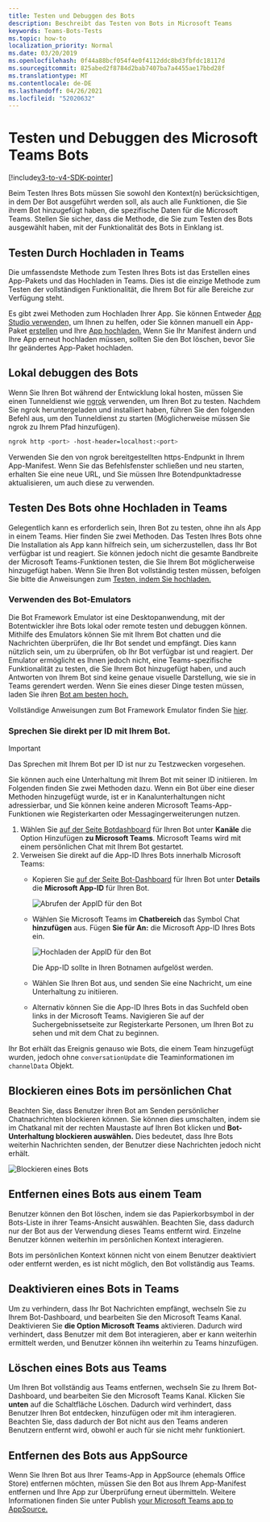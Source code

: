 ```yaml
---
title: Testen und Debuggen des Bots
description: Beschreibt das Testen von Bots in Microsoft Teams
keywords: Teams-Bots-Tests
ms.topic: how-to
localization_priority: Normal
ms.date: 03/20/2019
ms.openlocfilehash: 0f44a88bcf054f4e0f4112ddc8bd3fbfdc18117d
ms.sourcegitcommit: 825abed2f8784d2bab7407ba7a4455ae17bbd28f
ms.translationtype: MT
ms.contentlocale: de-DE
ms.lasthandoff: 04/26/2021
ms.locfileid: "52020632"
---
```

# <a name="test-and-debug-your-microsoft-teams-bot"></a>Testen und Debuggen des Microsoft Teams Bots

[!include[v3-to-v4-SDK-pointer](~/includes/v3-to-v4-pointer-bots.md)]

Beim Testen Ihres Bots müssen Sie sowohl den Kontext(n) berücksichtigen, in dem Der Bot ausgeführt werden soll, als auch alle Funktionen, die Sie ihrem Bot hinzugefügt haben, die spezifische Daten für die Microsoft Teams. Stellen Sie sicher, dass die Methode, die Sie zum Testen des Bots ausgewählt haben, mit der Funktionalität des Bots in Einklang ist.

## <a name="test-by-uploading-to-teams"></a>Testen Durch Hochladen in Teams

Die umfassendste Methode zum Testen Ihres Bots ist das Erstellen eines App-Pakets und das Hochladen in Teams. Dies ist die einzige Methode zum Testen der vollständigen Funktionalität, die Ihrem Bot für alle Bereiche zur Verfügung steht.

Es gibt zwei Methoden zum Hochladen Ihrer App. Sie können Entweder [App Studio verwenden,](~/concepts/build-and-test/app-studio-overview.md) um Ihnen zu helfen, oder Sie können manuell ein App-Paket [erstellen](~/concepts/build-and-test/apps-package.md) und Ihre [App hochladen.](~/concepts/deploy-and-publish/apps-upload.md) Wenn Sie Ihr Manifest ändern und Ihre App [](#deleting-a-bot-from-teams) erneut hochladen müssen, sollten Sie den Bot löschen, bevor Sie Ihr geändertes App-Paket hochladen.

## <a name="debug-your-bot-locally"></a>Lokal debuggen des Bots

Wenn Sie Ihren Bot während der Entwicklung lokal hosten, müssen Sie einen Tunneldienst wie [ngrok](https://ngrok.com/) verwenden, um Ihren Bot zu testen. Nachdem Sie ngrok heruntergeladen und installiert haben, führen Sie den folgenden Befehl aus, um den Tunneldienst zu starten (Möglicherweise müssen Sie ngrok zu Ihrem Pfad hinzufügen).

```bash
ngrok http <port> -host-header=localhost:<port>
```

Verwenden Sie den von ngrok bereitgestellten https-Endpunkt in Ihrem App-Manifest. Wenn Sie das Befehlsfenster schließen und neu starten, erhalten Sie eine neue URL, und Sie müssen Ihre Botendpunktadresse aktualisieren, um auch diese zu verwenden.

## <a name="testing-your-bot-without-uploading-to-teams"></a>Testen Des Bots ohne Hochladen in Teams

Gelegentlich kann es erforderlich sein, Ihren Bot zu testen, ohne ihn als App in einem Teams. Hier finden Sie zwei Methoden. Das Testen Ihres Bots ohne Die Installation als App kann hilfreich sein, um sicherzustellen, dass Ihr Bot verfügbar ist und reagiert. Sie können jedoch nicht die gesamte Bandbreite der Microsoft Teams-Funktionen testen, die Sie Ihrem Bot möglicherweise hinzugefügt haben. Wenn Sie Ihren Bot vollständig testen müssen, befolgen Sie bitte die Anweisungen zum [Testen, indem Sie hochladen.](#test-by-uploading-to-teams)

### <a name="use-the-bot-emulator"></a>Verwenden des Bot-Emulators

Die Bot Framework Emulator ist eine Desktopanwendung, mit der Botentwickler ihre Bots lokal oder remote testen und debuggen können. Mithilfe des Emulators können Sie mit Ihrem Bot chatten und die Nachrichten überprüfen, die Ihr Bot sendet und empfängt. Dies kann nützlich sein, um zu überprüfen, ob Ihr Bot verfügbar ist und reagiert. Der Emulator ermöglicht es Ihnen jedoch nicht, eine Teams-spezifische Funktionalität zu testen, die Sie Ihrem Bot hinzugefügt haben, und auch Antworten von Ihrem Bot sind keine genaue visuelle Darstellung, wie sie in Teams gerendert werden. Wenn Sie eines dieser Dinge testen müssen, laden Sie ihren [Bot am besten hoch.](#test-by-uploading-to-teams)

Vollständige Anweisungen zum Bot Framework Emulator finden Sie [hier](/azure/bot-service/bot-service-debug-emulator?view=azure-bot-service-4.0&preserve-view=true).

### <a name="talk-to-your-bot-directly-by-id"></a>Sprechen Sie direkt per ID mit Ihrem Bot.

>[!Important]
>Das Sprechen mit Ihrem Bot per ID ist nur zu Testzwecken vorgesehen.

Sie können auch eine Unterhaltung mit Ihrem Bot mit seiner ID initiieren. Im Folgenden finden Sie zwei Methoden dazu. Wenn ein Bot über eine dieser Methoden hinzugefügt wurde, ist er in Kanalunterhaltungen nicht adressierbar, und Sie können keine anderen Microsoft Teams-App-Funktionen wie Registerkarten oder Messagingerweiterungen nutzen.

1. Wählen Sie [auf der Seite Botdashboard](https://dev.botframework.com/bots) für Ihren Bot unter **Kanäle** die Option Hinzufügen **zu Microsoft Teams**. Microsoft Teams wird mit einem persönlichen Chat mit Ihrem Bot gestartet.
2. Verweisen Sie direkt auf die App-ID Ihres Bots innerhalb Microsoft Teams:
   * Kopieren Sie [auf der Seite Bot-Dashboard](https://dev.botframework.com/bots) für Ihren Bot unter **Details** die **Microsoft App-ID** für Ihren Bot.
  
     ![Abrufen der AppID für den Bot](~/assets/images/bots_appid_botframework.png)
  
   * Wählen Sie Microsoft Teams im **Chatbereich** das Symbol Chat **hinzufügen** aus. Fügen **Sie für An:** die Microsoft App-ID Ihres Bots ein.
  
     ![Hochladen der AppID für den Bot](~/assets/images/bots_uploading.png)

     Die App-ID sollte in Ihren Botnamen aufgelöst werden.

   * Wählen Sie Ihren Bot aus, und senden Sie eine Nachricht, um eine Unterhaltung zu initiieren.
   * Alternativ können Sie die App-ID Ihres Bots in das Suchfeld oben links in der Microsoft Teams. Navigieren Sie auf der Suchergebnissetseite zur Registerkarte Personen, um Ihren Bot zu sehen und mit dem Chat zu beginnen.

Ihr Bot erhält das Ereignis genauso wie Bots, die einem Team hinzugefügt wurden, jedoch ohne `conversationUpdate` die Teaminformationen im `channelData` Objekt.

## <a name="blocking-a-bot-in-personal-chat"></a>Blockieren eines Bots im persönlichen Chat

Beachten Sie, dass Benutzer ihren Bot am Senden persönlicher Chatnachrichten blockieren können. Sie können dies umschalten, indem sie im Chatkanal mit der rechten Maustaste auf Ihren Bot klicken und **Bot-Unterhaltung blockieren auswählen.** Dies bedeutet, dass Ihre Bots weiterhin Nachrichten senden, der Benutzer diese Nachrichten jedoch nicht erhält.

![Blockieren eines Bots](~/assets/images/bots/botdisable.png)

## <a name="removing-a-bot-from-a-team"></a>Entfernen eines Bots aus einem Team

Benutzer können den Bot löschen, indem sie das Papierkorbsymbol in der Bots-Liste in ihrer Teams-Ansicht auswählen. Beachten Sie, dass dadurch nur der Bot aus der Verwendung dieses Teams entfernt wird. Einzelne Benutzer können weiterhin im persönlichen Kontext interagieren.

Bots im persönlichen Kontext können nicht von einem Benutzer deaktiviert oder entfernt werden, es ist nicht möglich, den Bot vollständig aus Teams.

## <a name="disabling-a-bot-in-teams"></a>Deaktivieren eines Bots in Teams

Um zu verhindern, dass Ihr Bot Nachrichten empfängt, wechseln Sie zu Ihrem Bot-Dashboard, und bearbeiten Sie den Microsoft Teams Kanal. Deaktivieren Sie **die Option Microsoft Teams** aktivieren. Dadurch wird verhindert, dass Benutzer mit dem Bot interagieren, aber er kann weiterhin ermittelt werden, und Benutzer können ihn weiterhin zu Teams hinzufügen.

## <a name="deleting-a-bot-from-teams"></a>Löschen eines Bots aus Teams

Um Ihren Bot vollständig aus Teams entfernen, wechseln Sie zu Ihrem Bot-Dashboard, und bearbeiten Sie den Microsoft Teams Kanal. Klicken Sie **unten** auf die Schaltfläche Löschen. Dadurch wird verhindert, dass Benutzer Ihren Bot entdecken, hinzufügen oder mit ihm interagieren. Beachten Sie, dass dadurch der Bot nicht aus den Teams anderen Benutzern entfernt wird, obwohl er auch für sie nicht mehr funktioniert.

## <a name="removing-your-bot-from-appsource"></a>Entfernen des Bots aus AppSource

Wenn Sie Ihren Bot aus Ihrer Teams-App in AppSource (ehemals Office Store) entfernen möchten, müssen Sie den Bot aus Ihrem App-Manifest entfernen und Ihre App zur Überprüfung erneut übermitteln. Weitere Informationen finden Sie unter Publish [your Microsoft Teams app to AppSource.](~/concepts/deploy-and-publish/apps-publish.md)
